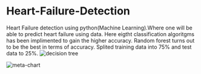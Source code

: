 # Heart-Failure-Detection
Heart Failure detection using python(Machine Learning).Where one  will be able to  predict heart failure using data. Here eigtht classification algoritgms has been implimented to gain the higher accuracy. Random forest turns out to be the best in terms of accuracy. Splited training data into 75% and test data to 25%.
![decision tree](https://user-images.githubusercontent.com/57230287/152739614-cdba9063-ae29-4edc-9ad1-2743aa23f773.JPG)



![meta-chart](https://user-images.githubusercontent.com/57230287/152739744-c886d086-349c-4498-9cfc-ecf9709a9873.png)
